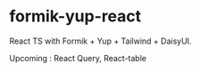 # formik-yup-react

React TS with Formik + Yup + Tailwind + DaisyUI.

Upcoming : React Query, React-table 
